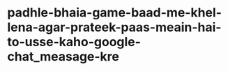# padhle-bhaia-game-baad-me-khel-lena-agar-prateek-paas-meain-hai-to-usse-kaho-google-chat_measage-kre